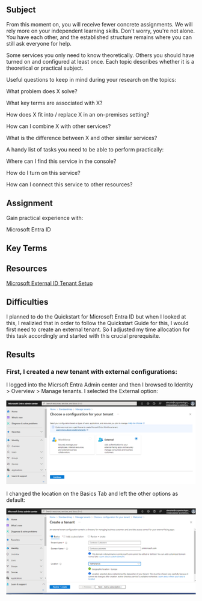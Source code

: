 
## Subject
From this moment on, you will receive fewer concrete assignments. We will rely more on your independent learning skills. Don't worry, you're not alone. You have each other, and the established structure remains where you can still ask everyone for help.

Some services you only need to know theoretically. Others you should have turned on and configured at least once. Each topic describes whether it is a theoretical or practical subject.

Useful questions to keep in mind during your research on the topics:

What problem does X solve?

What key terms are associated with X?

How does X fit into / replace X in an on-premises setting?

How can I combine X with other services?

What is the difference between X and other similar services?

A handy list of tasks you need to be able to perform practically:

Where can I find this service in the console?

How do I turn on this service?

How can I connect this service to other resources?








## Assignment

Gain practical experience with:

Microsoft Entra ID

##  Key Terms

##  Resources

[Microsoft External ID Tenant Setup](https://learn.microsoft.com/en-us/entra/external-id/customers/quickstart-tenant-setup)

##  Difficulties

I planned to do the Quickstart for Microsoft Entra ID but when I looked at this, I realizied that in order to follow the Quickstart Guide for this, I would first need to create an external tenant.  So I adjusted my time allocation for this task accordingly and started with this crucial prerequisite.

##  Results

###  First, I created a new tenant with external configurations:

I logged into the Micrsoft Entra Admin center and then I browsed to Identity > Overview > Manage tenants.  I selected the External option:

![alt text](image.png)


I changed the location on the Basics Tab and left the other options as default:

![alt text](image-1.png)